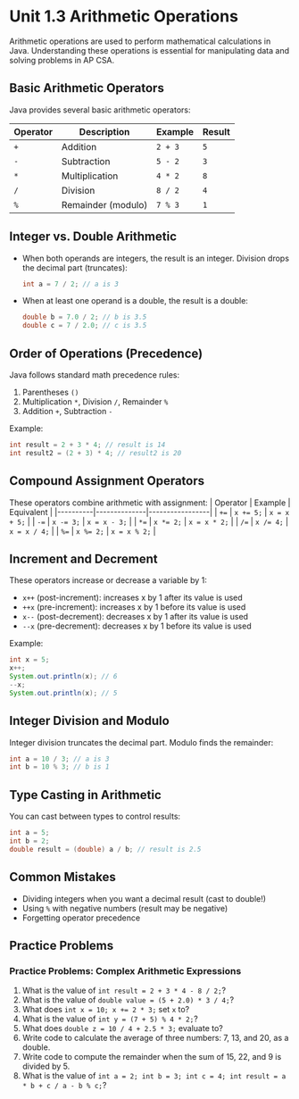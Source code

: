 # Unit 1.3 Arithmetic Operations

Arithmetic operations are used to perform mathematical calculations in Java. Understanding these operations is essential for manipulating data and solving problems in AP CSA.

## Basic Arithmetic Operators
Java provides several basic arithmetic operators:

| Operator | Description         | Example         | Result |
|----------|---------------------|-----------------|--------|
| `+`      | Addition            | `2 + 3`         | `5`    |
| `-`      | Subtraction         | `5 - 2`         | `3`    |
| `*`      | Multiplication      | `4 * 2`         | `8`    |
| `/`      | Division            | `8 / 2`         | `4`    |
| `%`      | Remainder (modulo)  | `7 % 3`         | `1`    |

## Integer vs. Double Arithmetic
- When both operands are integers, the result is an integer. Division drops the decimal part (truncates):
	```java
	int a = 7 / 2; // a is 3
	```
- When at least one operand is a double, the result is a double:
	```java
	double b = 7.0 / 2; // b is 3.5
	double c = 7 / 2.0; // c is 3.5
	```

## Order of Operations (Precedence)
Java follows standard math precedence rules:
1. Parentheses `()`
2. Multiplication `*`, Division `/`, Remainder `%`
3. Addition `+`, Subtraction `-`

Example:
```java
int result = 2 + 3 * 4; // result is 14
int result2 = (2 + 3) * 4; // result2 is 20
```

## Compound Assignment Operators
These operators combine arithmetic with assignment:
| Operator | Example      | Equivalent      |
|----------|--------------|-----------------|
| `+=`     | `x += 5;`    | `x = x + 5;`    |
| `-=`     | `x -= 3;`    | `x = x - 3;`    |
| `*=`     | `x *= 2;`    | `x = x * 2;`    |
| `/=`     | `x /= 4;`    | `x = x / 4;`    |
| `%=`     | `x %= 2;`    | `x = x % 2;`    |

## Increment and Decrement
These operators increase or decrease a variable by 1:
- `x++` (post-increment): increases x by 1 after its value is used
- `++x` (pre-increment): increases x by 1 before its value is used
- `x--` (post-decrement): decreases x by 1 after its value is used
- `--x` (pre-decrement): decreases x by 1 before its value is used

Example:
```java
int x = 5;
x++;
System.out.println(x); // 6
--x;
System.out.println(x); // 5
```

## Integer Division and Modulo
Integer division truncates the decimal part. Modulo finds the remainder:
```java
int a = 10 / 3; // a is 3
int b = 10 % 3; // b is 1
```

## Type Casting in Arithmetic
You can cast between types to control results:
```java
int a = 5;
int b = 2;
double result = (double) a / b; // result is 2.5
```

## Common Mistakes
- Dividing integers when you want a decimal result (cast to double!)
- Using `%` with negative numbers (result may be negative)
- Forgetting operator precedence

## Practice Problems

### Practice Problems: Complex Arithmetic Expressions
1. What is the value of `int result = 2 + 3 * 4 - 8 / 2;`?
2. What is the value of `double value = (5 + 2.0) * 3 / 4;`?
3. What does `int x = 10; x += 2 * 3;` set `x` to?
4. What is the value of `int y = (7 + 5) % 4 * 2;`?
5. What does `double z = 10 / 4 + 2.5 * 3;` evaluate to?
6. Write code to calculate the average of three numbers: 7, 13, and 20, as a double.
7. Write code to compute the remainder when the sum of 15, 22, and 9 is divided by 5.
8. What is the value of `int a = 2; int b = 3; int c = 4; int result = a * b + c / a - b % c;`?
